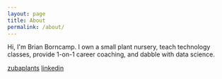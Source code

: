 ```yaml
---
layout: page
title: About
permalink: /about/
---
```


Hi, I'm Brian Borncamp.
I own a small plant nursery, teach technology classes, provide 1-on-1 career coaching, and dabble with data science.   

[zubaplants](https://www.zubaplants.com)
[linkedin](https://www.linkedin.com/engineeringcoach)

